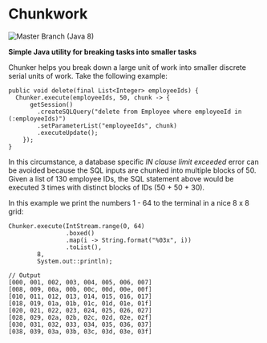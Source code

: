 Chunkwork
=========
![Master Branch (Java 8)](https://github.com/jonathancone/chunkwork/actions/workflows/maven.yml/badge.svg)

__Simple Java utility for breaking tasks into smaller tasks__

Chunker helps you break down a large unit of work into smaller discrete serial units of work.  Take the following example:

    public void delete(final List<Integer> employeeIds) {
      Chunker.execute(employeeIds, 50, chunk -> {
          getSession()
            .createSQLQuery("delete from Employee where employeeId in (:employeeIds)")
            .setParameterList("employeeIds", chunk)
            .executeUpdate();
        });
    }

In this circumstance, a database specific _IN clause limit exceeded_ error can be avoided because the SQL inputs are chunked into multiple blocks of 50.  Given a list of 130 employee IDs, the SQL statement above would be executed 3 times with distinct blocks of IDs (50 + 50 + 30).

In this example we print the numbers 1 - 64 to the terminal in a nice 8 x 8 grid:

    Chunker.execute(IntStream.range(0, 64)
                    .boxed()
                    .map(i -> String.format("%03x", i))
                    .toList(),
            8,
            System.out::println);

    // Output
    [000, 001, 002, 003, 004, 005, 006, 007]
    [008, 009, 00a, 00b, 00c, 00d, 00e, 00f]
    [010, 011, 012, 013, 014, 015, 016, 017]
    [018, 019, 01a, 01b, 01c, 01d, 01e, 01f]
    [020, 021, 022, 023, 024, 025, 026, 027]
    [028, 029, 02a, 02b, 02c, 02d, 02e, 02f]
    [030, 031, 032, 033, 034, 035, 036, 037]
    [038, 039, 03a, 03b, 03c, 03d, 03e, 03f]
